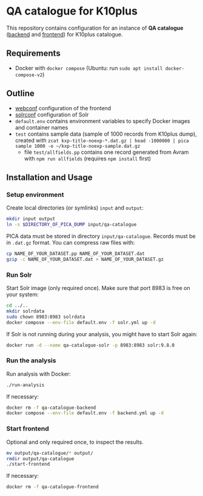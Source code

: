 # QA catalogue for K10plus

This repository contains configuration for an instance of **QA catalogue** ([backend](https://github.com/pkiraly/qa-catalogue) and [frontend](https://github.com/pkiraly/qa-catalogue-web)) for K10plus catalogue.

## Requirements

- Docker with `docker compose` (Ubuntu: run `sudo apt install docker-compose-v2`)

## Outline

- [webconf](webconf) configuration of the frontend
- [solrconf](solrconf) configuration of Solr
- `default.env` contains environment variables to specify Docker images and container names
- `test` contains sample data (sample of 1000 records from K10plus dump),
  created with `zcat kxp-title-noexp-*.dat.gz | head -1000000 | pica sample 1000 -o ~/kxp-title-noexp-sample.dat.gz`
  - file `test/allfields.pp` contains one record generated from Avram with `npm run allfields` (requires `npm install` first)

## Installation and Usage

### Setup environment 

Create local directories (or symlinks) `input` and `output`:

~~~sh
mkdir input output 
ln -s $DIRECTORY_OF_PICA_DUMP input/qa-catalogue
~~~

PICA data must be stored in directory `input/qa-catalogue`. Records must be in `.dat.gz` format.
You can compress raw files with:

~~~sh
cp NAME_OF_YOUR_DATASET.pp NAME_OF_YOUR_DATASET.dat
gzip -c NAME_OF_YOUR_DATASET.dat > NAME_OF_YOUR_DATASET.gz
~~~

### Run Solr

Start Solr image (only required once). 
Make sure that port 8983 is free on your system:

~~~sh
cd ../..
mkdir solrdata
sudo chown 8983:8983 solrdata
docker compose --env-file default.env -f solr.yml up -d
~~~

If Solr is not running during your analysis, you might have to start Solr again:

~~~sh
docker run -d --name qa-catalogue-solr -p 8983:8983 solr:9.8.0
~~~

### Run the analysis

Run analysis with Docker:

~~~sh
./run-analysis
~~~

If necessary:
~~~sh
docker rm -f qa-catalogue-backend
docker compose --env-file default.env -f backend.yml up -d
~~~

### Start frontend

Optional and only required once, to inspect the results.

~~~sh
mv output/qa-catalogue/* output/
rmdir output/qa-catalogue
./start-frontend
~~~

If necessary:
~~~sh
docker rm -f qa-catalogue-frontend
~~~
